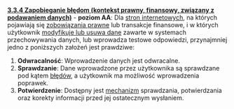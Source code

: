 [**3.3.4 Zapobieganie błędom (kontekst prawny, finansowy, związany z podawaniem danych)**](https://wcag.lepszyweb.pl/#error-prevention-legal-financial-data) - **poziom AA**: Dla <a href="#" data-toggle="tooltip" data-original-title="{{site.data.glossary.strona_internetowa | strip_html | replace: '*', ''}}">stron internetowych</a>, na których pojawiają się <a href="#" data-toggle="tooltip" data-original-title="{{site.data.glossary.zobowiazanie_prawne | strip_html | replace: '*', ''}}">zobowiązania prawne</a> lub transakcje finansowe, i w których użytkownik <a href="#" data-toggle="tooltip" data-original-title="{{site.data.glossary.kontrolowane_przez_uzytkownika | strip_html | replace: '*', ''}}">modyfikuje lub usuwa dane</a> zawarte w systemach przechowywania danych, lub wprowadza testowe odpowiedzi, przynajmniej jedno z poniższych założeń jest prawdziwe:

 1. **Odwracalność**: Wprowadzenie danych jest odwracalne.
 2. **Sprawdzanie**: Dane wprowadzone przez użytkownika są sprawdzane pod kątem <a href="#" data-toggle="tooltip" data-original-title="{{site.data.glossary.blad | strip_html | replace: '*', ''}}">błędów</a>, a użytkownik ma możliwość wprowadzenia poprawek.
 3. **Potwierdzenie**: Dostępny jest <a href="#" data-toggle="tooltip" data-original-title="{{site.data.glossary.mechanizm | strip_html | replace: '*', ''}}">mechanizm</a> sprawdzania, potwierdzania oraz korekty informacji przed jej ostatecznym wysłaniem.
